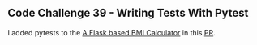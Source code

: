 ## Code Challenge 39 - Writing Tests With Pytest

I added pytests to the [A Flask based BMI Calculator](https://github.com/hobojoe1848/bmi-calculator) in this [PR](https://github.com/hobojoe1848/bmi-calculator/pull/2).
